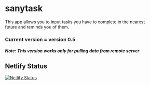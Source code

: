 # sanytask

This app allows you to input tasks you have to complete in the nearest future and reminds you of them.

### Current version = version 0.5

##### Note: This version works only for pulling data from remote server

## Netlify Status

[![Netlify Status](https://api.netlify.com/api/v1/badges/1a347dd8-dc1a-4f66-896f-a6cedf37cd02/deploy-status)](https://app.netlify.com/sites/santorz-todo/deploys)

